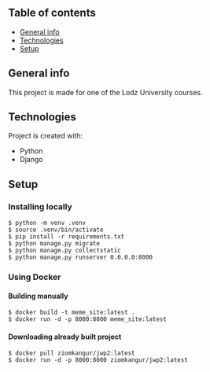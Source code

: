 ## Table of contents
* [General info](#general-info)
* [Technologies](#technologies)
* [Setup](#setup)

## General info
This project is made for one of the Lodz University courses.
	
## Technologies
Project is created with:
* Python
* Django
	
## Setup
### Installing locally
```
$ python -m venv .venv
$ source .venv/bin/activate
$ pip install -r requirements.txt
$ python manage.py migrate
$ python manage.py collectstatic
$ python manage.py runserver 0.0.0.0:8000
```
### Using Docker
#### Building manually
```
$ docker build -t meme_site:latest .
$ docker run -d -p 8000:8000 meme_site:latest
```
#### Downloading already built project
```
$ docker pull ziomkangur/jwp2:latest
$ docker run -d -p 8000:8000 ziomkangur/jwp2:latest 
```
